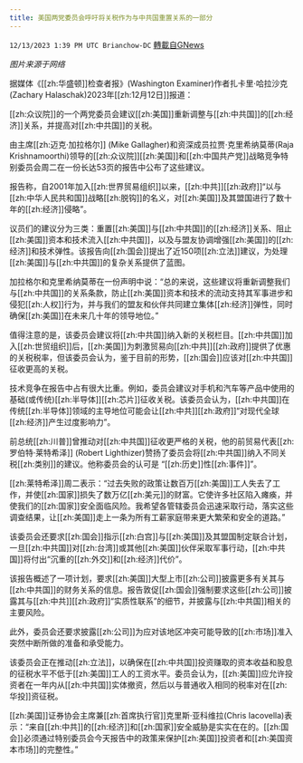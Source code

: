 ```yaml
---
title: 美国两党委员会呼吁将关税作为与中共国重置关系的一部分
---
```

`12/13/2023 1:39 PM UTC Brianchow-DC` [轉載自GNews](https://gnews.org/articles/2104828)

*图片来源于网络*

据媒体《[[zh:华盛顿]]检查者报》(Washington Examiner)作者扎卡里·哈拉沙克(Zachary Halaschak)2023年[[zh:12月12日]]报道：

[[zh:众议院]]的一个两党委员会建议[[zh:美国]]重新调整与[[zh:中共国]]的[[zh:经济]]关系，并提高对[[zh:中共国]]的关税。

由主席[[zh:迈克·加拉格尔]] (Mike Gallagher)和资深成员拉贾·克里希纳莫蒂(Raja Krishnamoorthi)领导的[[zh:众议院]][[zh:美国]]和[[zh:中国共产党]]战略竞争特别委员会周二在一份长达53页的报告中公布了这些建议。

报告称，自2001年加入[[zh:世界贸易组织]]以来，[[zh:中共]][[zh:政府]]“以与[[zh:中华人民共和国]]战略[[zh:脱钩]]的名义，对[[zh:美国]]及其盟国进行了数十年的[[zh:经济]]侵略”。

议员们的建议分为三类：重置[[zh:美国]]与[[zh:中共国]]的[[zh:经济]]关系、阻止[[zh:美国]]资本和技术流入[[zh:中共国]]，以及与盟友协调增强[[zh:美国]]的[[zh:经济]]和技术弹性。该报告向[[zh:国会]]提出了近150项[[zh:立法]]建议，为处理[[zh:美国]]与[[zh:中共国]]的复杂关系提供了蓝图。

加拉格尔和克里希纳莫蒂在一份声明中说：“总的来说，这些建议将重新调整我们与[[zh:中共国]]的关系条款，防止[[zh:美国]]资本和技术的流动支持其军事进步和侵犯[[zh:人权]]行为，并与我们的盟友和伙伴共同建立集体[[zh:经济]]弹性，同时确保[[zh:美国]]在未来几十年的领导地位。”

值得注意的是，该委员会建议将[[zh:中共国]]纳入新的关税栏目。[[zh:中共国]]加入[[zh:世贸组织]]后，[[zh:美国]]为刺激贸易向[[zh:中共]][[zh:政府]]提供了优惠的关税税率，但该委员会认为，鉴于目前的形势，[[zh:国会]]应该对[[zh:中共国]]征收更高的关税。

技术竞争在报告中占有很大比重。例如，委员会建议对手机和汽车等产品中使用的基础(或传统)[[zh:半导体]][[zh:芯片]]征收关税。该委员会认为，[[zh:中共国]]在传统[[zh:半导体]]领域的主导地位可能会让[[zh:中共]][[zh:政府]]“对现代全球[[zh:经济]]产生过度影响力”。

前总统[[zh:川普]]曾推动对[[zh:中共国]]征收更严格的关税，他的前贸易代表[[zh:罗伯特·莱特希泽]] (Robert Lighthizer)赞扬了委员会将[[zh:中共国]]纳入不同关税[[zh:类别]]的建议。他称委员会的认可是 “[[zh:历史]]性[[zh:事件]]”。

[[zh:莱特希泽]]周二表示：“过去失败的政策让数百万[[zh:美国]]工人失去了工作，并使[[zh:国家]]损失了数万亿[[zh:美元]]的财富。它使许多社区陷入瘫痪，并使我们的[[zh:国家]]安全面临风险。我希望各管辖委员会迅速采取行动，落实这些调查结果，让[[zh:美国]]走上一条为所有工薪家庭带来更大繁荣和安全的道路。”

该委员会还要求[[zh:国会]]指示[[zh:白宫]]与[[zh:美国]]及其盟国制定联合计划，一旦[[zh:中共国]]对[[zh:台湾]]或其他[[zh:美国]]伙伴采取军事行动，[[zh:中共国]]将付出“沉重的[[zh:外交]]和[[zh:经济]]代价”。

该报告概述了一项计划，要求[[zh:美国]]大型上市[[zh:公司]]披露更多有关其与[[zh:中共国]]的财务关系的信息。报告敦促[[zh:国会]]强制要求这些[[zh:公司]]披露其与[[zh:中共]][[zh:政府]]“实质性联系”的细节，并披露与[[zh:中共国]]相关的主要风险。

此外，委员会还要求披露[[zh:公司]]为应对该地区冲突可能导致的[[zh:市场]]准入突然中断所做的准备和承受能力。

该委员会正在推动[[zh:立法]]，以确保在[[zh:中共国]]投资赚取的资本收益和股息的征税水平不低于[[zh:美国]]工人的工资水平。委员会认为，[[zh:美国]]应允许投资者在一年内从[[zh:中共国]]实体撤资，然后以与普通收入相同的税率对在[[zh:华投]]资征税。

[[zh:美国]]证券协会主席兼[[zh:首席执行官]]克里斯·亚科维拉(Chris Iacovella)表示：“来自[[zh:中共]]的[[zh:经济]]和[[zh:国家]]安全威胁是实实在在的。[[zh:国会]]必须通过特别委员会今天报告中的政策来保护[[zh:美国]]投资者和[[zh:美国资本市场]]的完整性。”
